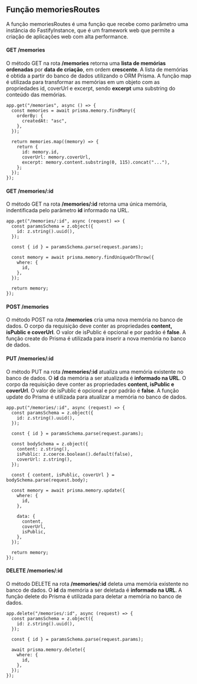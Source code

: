 ## Função memoriesRoutes

A função memoriesRoutes é uma função que recebe como parâmetro uma instância do FastifyInstance, que é um framework web que permite a criação de aplicações web com alta performance.

#### GET /memories

O método GET na rota **/memories** retorna uma **lista de memórias ordenadas** por **data de criação**, em ordem **crescente**. A lista de memórias é obtida a partir do banco de dados utilizando o ORM Prisma. A função map é utilizada para transformar as memórias em um objeto com as propriedades id, coverUrl e excerpt, sendo **excerpt** uma substring do conteúdo das memórias.

```tsx
app.get("/memories", async () => {
  const memories = await prisma.memory.findMany({
    orderBy: {
      createdAt: "asc",
    },
  });

  return memories.map((memory) => {
    return {
      id: memory.id,
      coverUrl: memory.coverUrl,
      excerpt: memory.content.substring(0, 115).concat("..."),
    };
  });
});
```

#### GET /memories/:id

O método GET na rota **/memories/:id** retorna uma única memória, indentificada pelo parâmetro **id** informado na URL.

```tsx
app.get("/memories/:id", async (request) => {
  const paramsSchema = z.object({
    id: z.string().uuid(),
  });

  const { id } = paramsSchema.parse(request.params);

  const memory = await prisma.memory.findUniqueOrThrow({
    where: {
      id,
    },
  });

  return memory;
});
```

#### POST /memories

O método POST na rota **/memories** cria uma nova memória no banco de dados. O corpo da requisição deve conter as propriedades **content, isPublic e coverUrl**. O valor de isPublic é opcional e por padrão é **false**. A função create do Prisma é utilizada para inserir a nova memória no banco de dados.

#### PUT /memories/:id

O método PUT na rota **/memories/:id** atualiza uma memória existente no banco de dados. O **id** da memória a ser atualizada é **informado na URL**. O corpo da requisição deve conter as propriedades **content, isPublic e coverUrl**. O valor de isPublic é opcional e por padrão é **false**. A função update do Prisma é utilizada para atualizar a memória no banco de dados.

```tsx
app.put("/memories/:id", async (request) => {
  const paramsSchema = z.object({
    id: z.string().uuid(),
  });

  const { id } = paramsSchema.parse(request.params);

  const bodySchema = z.object({
    content: z.string(),
    isPublic: z.coerce.boolean().default(false),
    coverUrl: z.string(),
  });

  const { content, isPublic, coverUrl } = bodySchema.parse(request.body);

  const memory = await prisma.memory.update({
    where: {
      id,
    },

    data: {
      content,
      coverUrl,
      isPublic,
    },
  });

  return memory;
});
```

#### DELETE /memories/:id

O método DELETE na rota **/memories/:id** deleta uma memória existente no banco de dados. O **id** da memória a ser deletada é **informado na URL**. A função delete do Prisma é utilizada para deletar a memória no banco de dados.

```tsx
app.delete("/memories/:id", async (request) => {
  const paramsSchema = z.object({
    id: z.string().uuid(),
  });

  const { id } = paramsSchema.parse(request.params);

  await prisma.memory.delete({
    where: {
      id,
    },
  });
});
```
